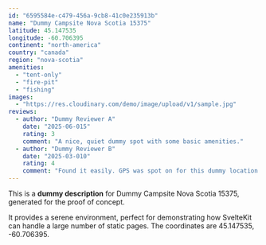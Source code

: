 ```yaml
---
id: "6595584e-c479-456a-9cb8-41c0e235913b"
name: "Dummy Campsite Nova Scotia 15375"
latitude: 45.147535
longitude: -60.706395
continent: "north-america"
country: "canada"
region: "nova-scotia"
amenities:
  - "tent-only"
  - "fire-pit"
  - "fishing"
images:
  - "https://res.cloudinary.com/demo/image/upload/v1/sample.jpg"
reviews:
  - author: "Dummy Reviewer A"
    date: "2025-06-015"
    rating: 3
    comment: "A nice, quiet dummy spot with some basic amenities."
  - author: "Dummy Reviewer B"
    date: "2025-03-010"
    rating: 4
    comment: "Found it easily. GPS was spot on for this dummy location."
---
```


This is a **dummy description** for Dummy Campsite Nova Scotia 15375, generated for the proof of concept.

It provides a serene environment, perfect for demonstrating how SvelteKit can handle a large number of static pages. The coordinates are 45.147535, -60.706395.
